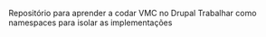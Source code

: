 Repositório para aprender a codar VMC no Drupal
Trabalhar como namespaces para isolar as implementações